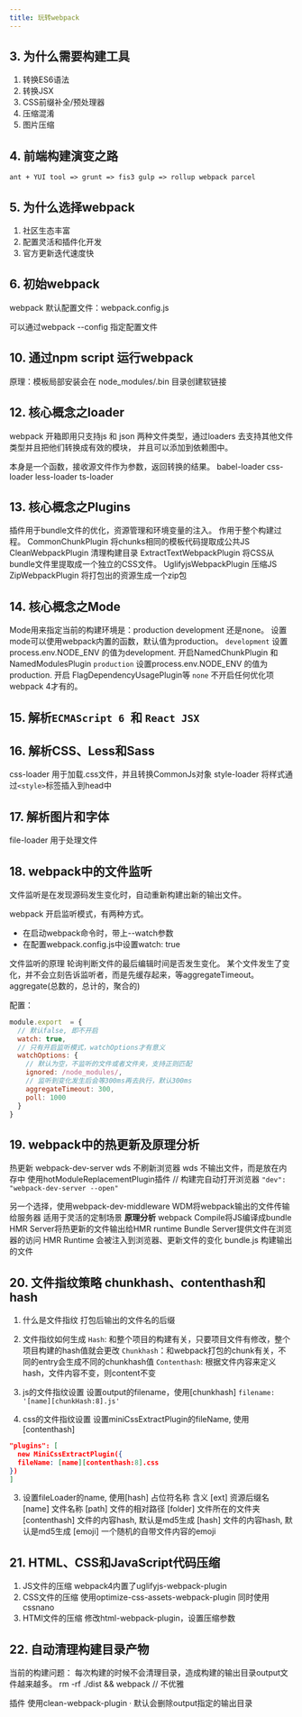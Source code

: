 ```yaml
---
title: 玩转webpack
---
```

## 3. 为什么需要构建工具
1. 转换ES6语法
2. 转换JSX 
3. CSS前缀补全/预处理器
4. 压缩混淆
5. 图片压缩

## 4. 前端构建演变之路
`ant + YUI tool => grunt => fis3 gulp => rollup webpack parcel`

## 5. 为什么选择webpack
1. 社区生态丰富
2. 配置灵活和插件化开发
3. 官方更新迭代速度快

## 6. 初始webpack
webpack 默认配置文件：webpack.config.js

可以通过webpack --config 指定配置文件

## 10. 通过npm script 运行webpack
原理：模板局部安装会在 node_modules/.bin 目录创建软链接

## 12. 核心概念之loader
webpack 开箱即用只支持js 和 json 两种文件类型，通过loaders 去支持其他文件类型并且把他们转换成有效的模块，
并且可以添加到依赖图中。

本身是一个函数，接收源文件作为参数，返回转换的结果。
babel-loader  css-loader  less-loader ts-loader

## 13. 核心概念之Plugins
插件用于bundle文件的优化，资源管理和环境变量的注入。
作用于整个构建过程。
CommonChunkPlugin 将chunks相同的模板代码提取成公共JS
CleanWebpackPlugin 清理构建目录
ExtractTextWebpackPlugin 将CSS从bundle文件里提取成一个独立的CSS文件。
UglifyjsWebpackPlugin 压缩JS
ZipWebpackPlugin 将打包出的资源生成一个zip包

## 14. 核心概念之Mode
Mode用来指定当前的构建环境是：production development 还是none。
设置mode可以使用webpack内置的函数，默认值为production。
`development` 设置process.env.NODE_ENV 的值为development. 开启NamedChunkPlugin 和 NamedModulesPlugin
`production` 设置process.env.NODE_ENV 的值为production. 开启 FlagDependencyUsagePlugin等
`none` 不开启任何优化项
webpack 4才有的。

## 15. 解析`ECMAScript 6 `和 `React JSX`

## 16. 解析CSS、Less和Sass
css-loader 用于加载.css文件，并且转换CommonJs对象
style-loader 将样式通过`<style>`标签插入到head中

## 17. 解析图片和字体
file-loader 用于处理文件

## 18. webpack中的文件监听
文件监听是在发现源码发生变化时，自动重新构建出新的输出文件。

webpack 开启监听模式，有两种方式。
- 在启动webpack命令时，带上--watch参数
- 在配置webpack.config.js中设置watch: true


文件监听的原理
轮询判断文件的最后编辑时间是否发生变化。
某个文件发生了变化，并不会立刻告诉监听者，而是先缓存起来，等aggregateTimeout。
aggregate(总数的，总计的，聚合的)

配置：
```javascript
module.export  = {
  // 默认false, 即不开启
  watch: true,
  // 只有开启监听模式，watchOptions才有意义
  watchOptions: {
    // 默认为空，不监听的文件或者文件夹，支持正则匹配
    ignored: /node_modules/,
    // 监听到变化发生后会等300ms再去执行，默认300ms
    aggregateTimeout: 300,
    poll: 1000
  }
}
```

## 19. webpack中的热更新及原理分析
热更新 webpack-dev-server
wds 不刷新浏览器
wds 不输出文件，而是放在内存中
使用hotModuleReplacementPlugin插件
// 构建完自动打开浏览器
`"dev": "webpack-dev-server --open"`

另一个选择，使用webpack-dev-middleware
WDM将webpack输出的文件传输给服务器
适用于灵活的定制场景
**原理分析**
webpack Compile将JS编译成bundle
HMR Server将热更新的文件输出给HMR runtime
Bundle Server提供文件在浏览器的访问
HMR Runtime 会被注入到浏览器、更新文件的变化
bundle.js 构建输出的文件

## 20. 文件指纹策略 chunkhash、contenthash和hash
1. 什么是文件指纹
打包后输出的文件名的后缀
2. 文件指纹如何生成
`Hash`: 和整个项目的构建有关，只要项目文件有修改，整个项目构建的hash值就会更改
`Chunkhash`：和webpack打包的chunk有关，不同的entry会生成不同的chunkhash值
`Contenthash`: 根据文件内容来定义hash，文件内容不变，则content不变

1. js的文件指纹设置
设置output的filename，使用[chunkhash]
`filename: '[name][chunkHash:8].js'`

2. css的文件指纹设置
设置miniCssExtractPlugin的fileName, 使用[contenthash]
```json
"plugins": [
  new MiniCssExtractPlugin({
  fileName: [name][contenthash:8].css
})
]
```
3. 设置fileLoader的name, 使用[hash]
占位符名称  含义
[ext]   资源后缀名
[name]  文件名称
[path]  文件的相对路径
[folder]    文件所在的文件夹
[contenthash]   文件的内容hash, 默认是md5生成
[hash]  文件的内容hash, 默认是md5生成
[emoji] 一个随机的自带文件内容的emoji

## 21. HTML、CSS和JavaScript代码压缩 
1. JS文件的压缩
webpack4内置了uglifyjs-webpack-plugin
2. CSS文件的压缩
使用optimize-css-assets-webpack-plugin
同时使用cssnano
3. HTMl文件的压缩
修改html-webpack-plugin，设置压缩参数

## 22. 自动清理构建目录产物
当前的构建问题：
每次构建的时候不会清理目录，造成构建的输出目录output文件越来越多。
rm -rf ./dist && webpack // 不优雅

插件
使用clean-webpack-plugin
· 默认会删除output指定的输出目录
